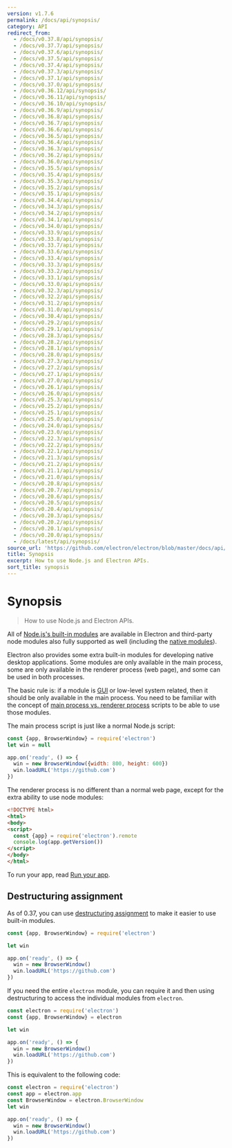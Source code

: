 ```yaml
---
version: v1.7.6
permalink: /docs/api/synopsis/
category: API
redirect_from:
  - /docs/v0.37.8/api/synopsis/
  - /docs/v0.37.7/api/synopsis/
  - /docs/v0.37.6/api/synopsis/
  - /docs/v0.37.5/api/synopsis/
  - /docs/v0.37.4/api/synopsis/
  - /docs/v0.37.3/api/synopsis/
  - /docs/v0.37.1/api/synopsis/
  - /docs/v0.37.0/api/synopsis/
  - /docs/v0.36.12/api/synopsis/
  - /docs/v0.36.11/api/synopsis/
  - /docs/v0.36.10/api/synopsis/
  - /docs/v0.36.9/api/synopsis/
  - /docs/v0.36.8/api/synopsis/
  - /docs/v0.36.7/api/synopsis/
  - /docs/v0.36.6/api/synopsis/
  - /docs/v0.36.5/api/synopsis/
  - /docs/v0.36.4/api/synopsis/
  - /docs/v0.36.3/api/synopsis/
  - /docs/v0.36.2/api/synopsis/
  - /docs/v0.36.0/api/synopsis/
  - /docs/v0.35.5/api/synopsis/
  - /docs/v0.35.4/api/synopsis/
  - /docs/v0.35.3/api/synopsis/
  - /docs/v0.35.2/api/synopsis/
  - /docs/v0.35.1/api/synopsis/
  - /docs/v0.34.4/api/synopsis/
  - /docs/v0.34.3/api/synopsis/
  - /docs/v0.34.2/api/synopsis/
  - /docs/v0.34.1/api/synopsis/
  - /docs/v0.34.0/api/synopsis/
  - /docs/v0.33.9/api/synopsis/
  - /docs/v0.33.8/api/synopsis/
  - /docs/v0.33.7/api/synopsis/
  - /docs/v0.33.6/api/synopsis/
  - /docs/v0.33.4/api/synopsis/
  - /docs/v0.33.3/api/synopsis/
  - /docs/v0.33.2/api/synopsis/
  - /docs/v0.33.1/api/synopsis/
  - /docs/v0.33.0/api/synopsis/
  - /docs/v0.32.3/api/synopsis/
  - /docs/v0.32.2/api/synopsis/
  - /docs/v0.31.2/api/synopsis/
  - /docs/v0.31.0/api/synopsis/
  - /docs/v0.30.4/api/synopsis/
  - /docs/v0.29.2/api/synopsis/
  - /docs/v0.29.1/api/synopsis/
  - /docs/v0.28.3/api/synopsis/
  - /docs/v0.28.2/api/synopsis/
  - /docs/v0.28.1/api/synopsis/
  - /docs/v0.28.0/api/synopsis/
  - /docs/v0.27.3/api/synopsis/
  - /docs/v0.27.2/api/synopsis/
  - /docs/v0.27.1/api/synopsis/
  - /docs/v0.27.0/api/synopsis/
  - /docs/v0.26.1/api/synopsis/
  - /docs/v0.26.0/api/synopsis/
  - /docs/v0.25.3/api/synopsis/
  - /docs/v0.25.2/api/synopsis/
  - /docs/v0.25.1/api/synopsis/
  - /docs/v0.25.0/api/synopsis/
  - /docs/v0.24.0/api/synopsis/
  - /docs/v0.23.0/api/synopsis/
  - /docs/v0.22.3/api/synopsis/
  - /docs/v0.22.2/api/synopsis/
  - /docs/v0.22.1/api/synopsis/
  - /docs/v0.21.3/api/synopsis/
  - /docs/v0.21.2/api/synopsis/
  - /docs/v0.21.1/api/synopsis/
  - /docs/v0.21.0/api/synopsis/
  - /docs/v0.20.8/api/synopsis/
  - /docs/v0.20.7/api/synopsis/
  - /docs/v0.20.6/api/synopsis/
  - /docs/v0.20.5/api/synopsis/
  - /docs/v0.20.4/api/synopsis/
  - /docs/v0.20.3/api/synopsis/
  - /docs/v0.20.2/api/synopsis/
  - /docs/v0.20.1/api/synopsis/
  - /docs/v0.20.0/api/synopsis/
  - /docs/latest/api/synopsis/
source_url: 'https://github.com/electron/electron/blob/master/docs/api/synopsis.md'
title: Synopsis
excerpt: How to use Node.js and Electron APIs.
sort_title: synopsis
---
```




<!--


                                      ::::
                                    :o+//+o:
                                    +o    oo-
                                    :o+//oo/+o/
                                      -::-   -oo:
                                               /s/
                      -::::::::-                :s/  :::--
                  :+oo+////////+:        -:/+oo/ :s:-///++oo+:
                /o+:                -/+oo+/:-     +o-      -:+o:
               /s:              -:+o+/:           -o+         :s/
              -s/            -/oo/:                /s-         +s-
              -s/         -/oo/-                   -s/         /s-
               oo       :+o/-                       oo         oo
               -s/    :oo/                          /s-       /s-
                :s/ :oo:              -::-          /s-      /s:
                  -+o/               /ssss/         :s:    -+o-
                 :o+--               /ssss/         :s:   :o+-
                :s/  +o:              -::-          /s-   --
               -s/    :+o/-                         /s-
               oo       -+o+-                       oo
              -s/         -/oo/-                   -s/
             -+soo+:         -/oo/:                /s-      /oooo+-
             o+   :s:           -:+o+/:-          -o+      /s:  -oo
             oo:--/s:       ::      -:+oo+/:-     -/-      /s/--:o+
              :+++/-        :s:          -:/+ooo++//////++oo//+o+:
                             /s:                --::::::--
                              /s/              /s-
                               :oo:          :oo:
                                 /oo/-    -/oo/
                                   -/+oooo+/-





                   _______  _______  _______  _______  __
                  |       ||       ||       ||       ||  |
                  |  _____||_     _||   _   ||    _  ||  |
                  | |_____   |   |  |  | |  ||   |_| ||  |
                  |_____  |  |   |  |  |_|  ||    ___||__|
                   _____| |  |   |  |       ||   |     __
                  |_______|  |___|  |_______||___|    |__|


    This file is generated automatically, so it should not be edited.

    To make changes, head over to the electron/electron repository:

    https://github.com/electron/electron/blob/master/docs/api/synopsis.md

    Thanks!

-->
# Synopsis

> How to use Node.js and Electron APIs.

All of [Node.js's built-in modules](https://nodejs.org/api/) are available in Electron and third-party node modules also fully supported as well (including the [native modules]({{site.baseurl}}/docs/tutorial/using-native-node-modules)).

Electron also provides some extra built-in modules for developing native desktop applications. Some modules are only available in the main process, some are only available in the renderer process (web page), and some can be used in both processes.

The basic rule is: if a module is [GUI](https://en.wikipedia.org/wiki/Graphical_user_interface) or low-level system related, then it should be only available in the main process. You need to be familiar with the concept of [main process vs. renderer process]({{site.baseurl}}/docs/tutorial/quick-start#main-process) scripts to be able to use those modules.

The main process script is just like a normal Node.js script:

```javascript
const {app, BrowserWindow} = require('electron')
let win = null

app.on('ready', () => {
  win = new BrowserWindow({width: 800, height: 600})
  win.loadURL('https://github.com')
})
```

The renderer process is no different than a normal web page, except for the extra ability to use node modules:

```html
<!DOCTYPE html>
<html>
<body>
<script>
  const {app} = require('electron').remote
  console.log(app.getVersion())
</script>
</body>
</html>
```

To run your app, read [Run your app]({{site.baseurl}}/docs/tutorial/quick-start#run-your-app).

## Destructuring assignment

As of 0.37, you can use [destructuring assignment](https://developer.mozilla.org/en-US/docs/Web/JavaScript/Reference/Operators/Destructuring_assignment) to make it easier to use built-in modules.

```javascript
const {app, BrowserWindow} = require('electron')

let win

app.on('ready', () => {
  win = new BrowserWindow()
  win.loadURL('https://github.com')
})
```

If you need the entire `electron` module, you can require it and then using destructuring to access the individual modules from `electron`.

```javascript
const electron = require('electron')
const {app, BrowserWindow} = electron

let win

app.on('ready', () => {
  win = new BrowserWindow()
  win.loadURL('https://github.com')
})
```

This is equivalent to the following code:

```javascript
const electron = require('electron')
const app = electron.app
const BrowserWindow = electron.BrowserWindow
let win

app.on('ready', () => {
  win = new BrowserWindow()
  win.loadURL('https://github.com')
})
```

